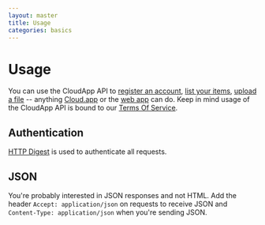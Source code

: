 ```yaml
---
layout: master
title: Usage
categories: basics
---
```


# Usage

You can use the CloudApp API to [register an account](/register/), [list your items](/list-items/), [upload a file](/upload-file/) -- anything [Cloud.app](http://getcloudapp.com/download/) or the [web app](http://my.cl.ly/) can do. Keep in mind usage of the CloudApp API is bound to our [Terms Of Service](http://getcloudapp.com/terms/).

## Authentication

[HTTP Digest](http://en.wikipedia.org/wiki/Digest_access_authentication/) is used to authenticate all requests.

## JSON

You're probably interested in JSON responses and not HTML. Add the header `Accept: application/json` on requests to receive JSON and `Content-Type: application/json` when you're sending JSON.
